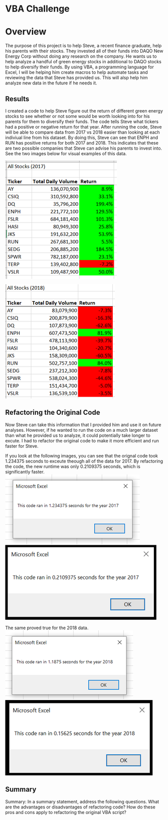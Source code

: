 # VBA Challenge

# Overview
The purpose of this project is to help Steve, a recent finance graduate, help his parents with their stocks. They invested all of their funds into DAQO New Energy Corp without doing any research on the company. He wants us to help analyze a handful of green energy stocks in additional to DAQO stocks to help diversify their funds. By using VBA, a programming language for Excel, I will be helping him create macros to help automate tasks and reviewing the data that Steve has provided us. This will alsp help him analyze new data in the future if he needs it. 

## Results
I created a code to help Steve figure out the return of different green energy stocks to see whether or not some would be worth looking into for his parents for them to diversify their funds. The code tells Steve what tickers had a positive or negative return for that year. After running the code, Steve will be able to compare data from 2017 vs 2018 easier than looking at each indiviual line from his dataset. By doing this, Steve can see that ENPH and RUN has positive returns for both 2017 and 2018. This indicates that these are two possible companies that Steve can advise his parents to invest into. See the two images below for visual examples of this data.

![This is an image](https://github.com/TracyKien/stock-analysis/blob/main/Resources/Return%20Status%20for%202017.PNG?raw=true)

![This is an image](https://github.com/TracyKien/stock-analysis/blob/main/Resources/Return%20Status%20for%202018.PNG?raw=true)


## Refactoring the Original Code
Now Steve can take this information that I provided him and use it on future analyses. However, if he wanted to run the code on a much larger dataset than what he provided us to analyze, it could potentially take longer to excute. I had to refactor the original code to make it more efficient and run faster for Steve. 

If you look at the following images, you can see that the orignal code took 1.234375 seconds to exceute theough all of the data for 2017. By refactoring the code, the new runtime was only 0.2109375 seconds, which is significantly faster.
![This is an image](https://github.com/TracyKien/stock-analysis/blob/main/Resources/VBA_Challenge_2017%20Original%20Time.PNG?raw=true)
![This is an image](https://github.com/TracyKien/stock-analysis/blob/main/Resources/VBA_Challenge_2017.png?raw=true)

The same proved true for the 2018 data.
![This is an image](https://github.com/TracyKien/stock-analysis/blob/main/Resources/VBA_Challenge_2018%20Original%20Time.PNG?raw=true)
![This is an image](https://github.com/TracyKien/stock-analysis/blob/main/Resources/VBA_Challenge_2018.PNG?raw=true)



## Summary
Summary: In a summary statement, address the following questions.
What are the advantages or disadvantages of refactoring code?
How do these pros and cons apply to refactoring the original VBA script?

